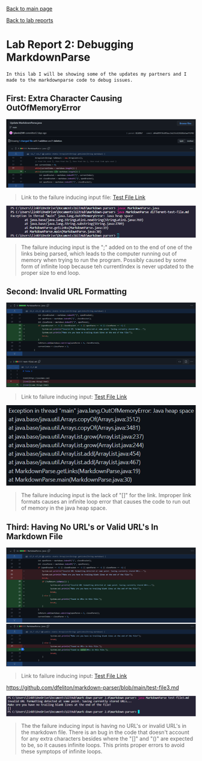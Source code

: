 [Back to main page](https://lykevin2341.github.io/cse15l-lab-reports/index.html)

[Back to lab reports](https://lykevin2341.github.io/cse15l-lab-reports/LabReports.html)

# Lab Report 2: Debugging MarkdownParse

```
In this lab I will be showing some of the updates my partners and I made to the markdownparse code to debug issues.
```

## First: Extra Character Causing OutOfMemoryError

![image](Images/first%20update%20commit.png)

>Link to the failure inducing input file:
[Test File Link](https://github.com/dfeliton/markdown-parser/blob/main/different-test-file.md)

![image](Images/first%20update%20commit%20error%20output.png)

>The failure inducing input is the ";" added on to the end of one of the links being parsed, which leads to the computer running out of memory when trying to run the program. Possibly caused by some form of infinite loop because teh currentIndex is never updated to the proper size to end loop.

## Second: Invalid URL Formatting

![image](Images/Second%20update%20commit.png)

>Link to failure inducing input:
[Test File Link](https://github.com/dfeliton/markdown-parser/blob/main/test-file2.md)

![image](Images/Second%20update%20ommit%20error.png)

>The failure inducing input is the lack of "[]" for the link. Improper link formats causes an infinite loop error that causes the code to run out of memory in the java heap space.

## Third: Having No URL's or Valid URL's In Markdown File

![image](Images/Third%20update%20commit.png)
![image](Images/Third%20update%20commit%202.png)

>Link to failure inducing input:
[Test File Link](https://github.com/dfeliton/markdown-parser/blob/main/test-file3.md)

https://github.com/dfeliton/markdown-parser/blob/main/test-file3.md

![image](Images/third%20update%20commit%20error.png)

>The the failure inducing input is having no URL's or invalid URL's in the markdown file. There is an bug in the code that doesn't account for any extra characters besides where the "[]" and "()" are expected to be, so it causes infinite loops. This prints proper errors to avoid these symptops of infinite loops.
